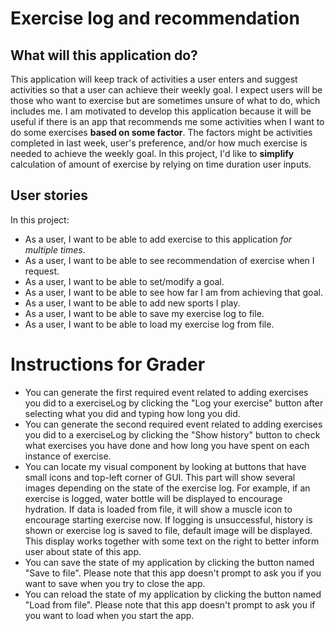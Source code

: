 # Exercise log and recommendation

## What will this application do?

This application will keep track of activities a user enters and suggest activities so that a user can achieve their weekly goal. I expect users will be those who want to exercise but are sometimes unsure of what to do, which includes me. I am motivated to develop this application because it will be useful if there is an app that recommends me some activities when I want to do some exercises  **based on some factor**. The factors might be activities completed in last week, user's preference, and/or how much exercise is needed to achieve the weekly goal. In this project, I'd like to **simplify** calculation of amount of exercise by relying on time duration user inputs. 

## User stories

In this project:

- As a user, I want to be able to add exercise to this application *for multiple times*.
- As a user, I want to be able to see recommendation of exercise when I request.
- As a user, I want to be able to set/modify a goal.
- As a user, I want to be able to see how far I am from achieving that goal. 
- As a user, I want to be able to add new sports I play.
- As a user, I want to be able to save my exercise log to file.
- As a user, I want to be able to load my exercise log from file.


# Instructions for Grader

- You can generate the first required event related to adding exercises you did to a exerciseLog by clicking the "Log your exercise" button after selecting what you did and typing how long you did.
- You can generate the second required event related to adding exercises you did to a exerciseLog by clicking the "Show history" button to check what exercises you have done and how long you have spent on each instance of exercise.
- You can locate my visual component by looking at buttons that have small icons and top-left corner of GUI. This part will show several images depending on the state of the exercise log. For example, if an exercise is logged, water bottle will be displayed to encourage hydration. If data is loaded from file, it will show a muscle icon to encourage starting exercise now. If logging is unsuccessful, history is shown or exercise log is saved to file, default image will be displayed. This display works together with some text on the right to better inform user about state of this app.  
- You can save the state of my application by clicking the button named "Save to file". Please note that this app doesn't prompt to ask you if you want to save when you try to close the app.
- You can reload the state of my application by clicking the button named "Load from file". Please note that this app doesn't prompt to ask you if you want to load when you start the app.
